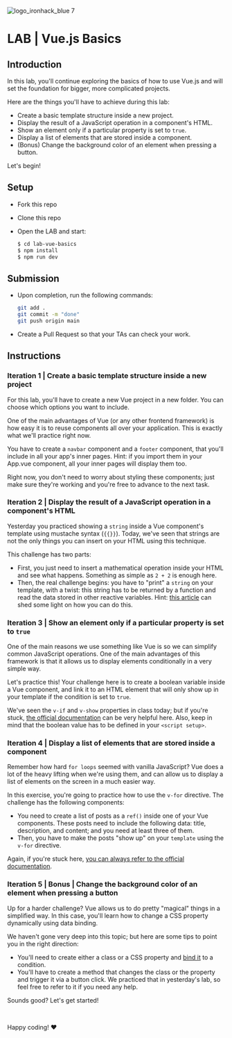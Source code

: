 ![logo_ironhack_blue 7](https://user-images.githubusercontent.com/23629340/40541063-a07a0a8a-601a-11e8-91b5-2f13e4e6b441.png)

# LAB | Vue.js Basics

## Introduction

In this lab, you'll continue exploring the basics of how to use Vue.js and will set the foundation for bigger, more complicated projects.

Here are the things you'll have to achieve during this lab:

- Create a basic template structure inside a new project.
- Display the result of a JavaScript operation in a component's HTML.
- Show an element only if a particular property is set to `true`.
- Display a list of elements that are stored inside a component.
- (Bonus) Change the background color of an element when pressing a button.

Let's begin!

## Setup

- Fork this repo
- Clone this repo
- Open the LAB and start:

  ```bash
  $ cd lab-vue-basics
  $ npm install
  $ npm run dev
  ```


## Submission

- Upon completion, run the following commands:

  ```bash
  git add .
  git commit -m "done"
  git push origin main
  ```

- Create a Pull Request so that your TAs can check your work.


<!-- ## Getting Started -->


## Instructions

### Iteration 1 | Create a basic template structure inside a new project

For this lab, you'll have to create a new Vue project in a new folder. You can choose which options you want to include.

One of the main advantages of Vue (or any other frontend framework) is how easy it is to reuse components all over your application. This is exactly what we'll practice right now.

You have to create a `navbar` component and a `footer` component, that you'll include in all your app's inner pages. Hint: if you import them in your App.vue component, all your inner pages will display them too.

Right now, you don't need to worry about styling these components; just make sure they're working and you're free to advance to the next task.


### Iteration 2 | Display the result of a JavaScript operation in a component's HTML

Yesterday you practiced showing a `string` inside a Vue component's template using mustache syntax (`{{}}`). Today, we've seen that strings are not the only things you can insert on your HTML using this technique.

This challenge has two parts:

- First, you just need to insert a mathematical operation inside your HTML and see what happens. Something as simple as `2 + 2` is enough here.
- Then, the real challenge begins: you have to "print" a `string` on your template, with a twist: this string has to be returned by a function and read the data stored in other reactive variables. Hint: [this article](https://vuejs.org/guide/essentials/computed.html#basic-example) can shed some light on how you can do this.

### Iteration 3 | Show an element only if a particular property is set to `true`

One of the main reasons we use something like Vue is so we can simplify common JavaScript operations. One of the main advantages of this framework is that it allows us to display elements conditionally in a very simple way.

Let's practice this! Your challenge here is to create a boolean variable inside a Vue component, and link it to an HTML element that will only show up in your template if the condition is set to `true`.

We've seen the `v-if` and `v-show` properties in class today; but if you're stuck, [the official documentation](https://v2.vuejs.org/v2/guide/conditional.html) can be very helpful here. Also, keep in mind that the boolean value has to be defined in your `<script setup>`.

### Iteration 4 | Display a list of elements that are stored inside a component

Remember how hard `for loops` seemed with vanilla JavaScript? Vue does a lot of the heavy lifting when we're using them, and can allow us to display a list of elements on the screen in a much easier way.

In this exercise, you're going to practice how to use the `v-for` directive. The challenge has the following components:

- You need to create a list of posts as a `ref()` inside one of your Vue components. These posts need to include the following data: title, description, and content; and you need at least three of them.
- Then, you have to make the posts "show up" on your `template` using the `v-for` directive.

Again, if you're stuck here, [you can always refer to the official documentation](https://vuejs.org/guide/essentials/list.html#v-for-with-an-object).

### Iteration 5 | Bonus | Change the background color of an element when pressing a button

Up for a harder challenge? Vue allows us to do pretty "magical" things in a simplified way. In this case, you'll learn how to change a CSS property dynamically using data binding.

We haven't gone very deep into this topic; but here are some tips to point you in the right direction:

- You'll need to create either a class or a CSS property and [bind it](https://v1.vuejs.org/guide/syntax.html) to a condition.
- You'll have to create a method that changes the class or the property and trigger it via a button click. We practiced that in yesterday's lab, so feel free to refer to it if you need any help.

Sounds good? Let's get started!

<br>

Happy coding! :heart:
